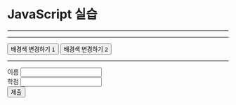 <!DOCTYPE html>
<html>
<head>
<meta charset="utf-8">
<title>20235511_이수경</title>
</head>
<body>
<h1> JavaScript 실습 </h1>
<hr>
<script>
let a = 3, b = 5;
document.write(a + b + "<br>");
b = "5";
document.write(a + b + "<br>");

for (let size = 10; size <= 35; size += 5) { // 5씩 증가
    document.write("<div> ");
    document.write("onmouseover=\"this.style.color='red'\" ");
    document.write("onmouseout=\"this.style.color='black'\" ");
    document.write("style='font-size:" + size + "px;'>");
    document.write(size + "px");
    document.write("</div>");
}
</script>
<hr>
<button onclick="bgColorChange_m()">배경색 변경하기 1</button>
<button id="button" onclick="bgColorChange_a()">배경색 변경하기 2</button><br>
<script>
let now = new Date();
document.write("현재 시간 : " + now.toLocaleString() + "<br>");

document.write("<div id=\"div\" style=\"color:green\"></div>");
let div = document.getElementById("div");
let button = document.getElementById("button");
button.addEventListener("click", bubble, false);
document.body.addEventListener("click", bubble, false);
document.body.addEventListener("click", capture, true);

function capture(e) {
    let obj = e.currentTarget;
    let tagName = obj.tagName;
    div.innerHTML += "<br>capture 단계 : " + tagName + " 태그 ";
}
function bubble(e) {
    let obj = e.currentTarget;
    let tagName = obj.tagName;
    div.innerHTML += "<br>bubble 단계 : " + tagName + " 태그 ";
}

function bgColorChange_m() {
    let input = prompt("RGB 값을 입력하세요 (예 : 255, 255, 255) : ");
    let color = input.split(",");
    let bgColor = "rgb(" + color[0] + "," + color[1] + "," + color[2] + ")";
    // 'main' id가 body에 없으면 에러 날 수 있어! 없으면 <body id="main">으로 바꿔주면 잘 될 거야.
    let b = document.getElementById("main") || document.body;
    b.style.background = bgColor;
}
function bgColorChange_a() {
    alert("배경색을 임의로 변경합니다");
    let x = Math.floor(Math.random() * 255);
    let y = Math.floor(Math.random() * 255);
    let z = Math.floor(Math.random() * 255);
    let bgColor = "rgb(" + x + "," + y + "," + z + ")";
    // 'main' id가 body에 없으면 에러 날 수 있어! 없으면 <body id="main">으로 바꿔주면 잘 될 거야.
    let b = document.getElementById("main") || document.body;
    b.style.background = bgColor;
}
</script>
<hr>
<form>
    이름 <input type="text" id="name" name="text"><br>
    학점 <input type="text" id="grade" name="text"><br>
    <button type="button" onclick="process()">제출</button>
</form>
<script>
function process() {
    let name = document.getElementById("name");
    let grade = document.getElementById("grade");
    // 'main' id가 body에 없으면 에러 날 수 있어! 없으면 <body id="main">으로 바꿔주면 잘 될 거야.
    let obj = document.getElementById("main") || document.body;

    let newDIV = document.createElement("div");
    newDIV.innerHTML = name.value;
    newDIV.setAttribute("id", "myDiv");
    if (grade.value == "A") {
        newDIV.style.backgroundColor = "green";
        newDIV.innerHTML += " 적격 판정";
    } else {
        newDIV.style.backgroundColor = "red";
        newDIV.innerHTML += " 부적격 판정";
    }
    newDIV.onclick = function() {
        let p = this.parentElement;
        p.removeChild(this);
    };
    obj.appendChild(newDIV);
}
</script>
</body>
</html>

